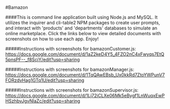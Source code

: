 #Bamazon

####This is command line application built using Node.js and MySQL.  It utilizes the inquirer and cli-table2 NPM packages to create user prompts, and interact with 'products' and 'departments' databases to simulate an online marketplace. Click the links below to view detailed documents with screenshots on how to use each app. Enjoy!

#####Instructions with screenshots for bamazonCustomer.js:
https://docs.google.com/document/d/1aZ2keD4Y5_4FZO2nC4xFwyqs7EtQ5pnsPF--_f8ScjY/edit?usp=sharing

#####Instructions with screenshots for bamazonManager.js:
https://docs.google.com/document/d/1TqQAwEBsb_Ux0kkRd7ZtoYWPunV7FORzdvHag1GTq1U/edit?usp=sharing

#####Instructions with screenshots for bamazonSupervisor.js:
https://docs.google.com/document/d/1Lj72iCLXe06Mk5eBygf1LnWuqxEwPHSzhbvJgvNlaZc/edit?usp=sharing
